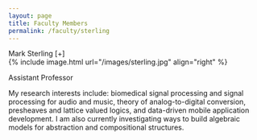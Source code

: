 ```yaml
---
layout: page
title: Faculty Members
permalink: /faculty/sterling
---
```



<div class="container" markdown="1">
<div class="header" markdown="1">Mark Sterling [+]
</div>
<div class="content" markdown="1" style="min-height: 200px;">
{% include image.html url="/images/sterling.jpg" align="right" %}

Assistant Professor

My research interests include: biomedical signal processing and signal processing for audio and music, theory of analog-to-digital conversion, presheaves and lattice valued logics, and data-driven mobile application development.  I am also currently investigating ways to build algebraic models for abstraction and compositional structures.  

</div>
</div>
